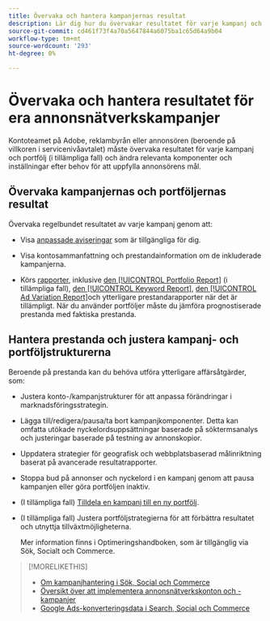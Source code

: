 ```yaml
---
title: Övervaka och hantera kampanjernas resultat
description: Lär dig hur du övervakar resultatet för varje kampanj och portfolio och gör ändringar för att uppnå dina mål.
source-git-commit: cd461f73f4a70a5647844a6075ba1c65d64a9b04
workflow-type: tm+mt
source-wordcount: '293'
ht-degree: 0%

---
```


# Övervaka och hantera resultatet för era annonsnätverkskampanjer

Kontoteamet på Adobe, reklambyrån eller annonsören (beroende på villkoren i servicenivåavtalet) måste övervaka resultatet för varje kampanj och portfölj (i tillämpliga fall) och ändra relevanta komponenter och inställningar efter behov för att uppfylla annonsörens mål.

## Övervaka kampanjernas och portföljernas resultat

Övervaka regelbundet resultatet av varje kampanj genom att:

* Visa [anpassade aviseringar](/help/search-social-commerce/alerts/alert-view.md) som är tillgängliga för dig.

* Visa kontosammanfattning och prestandainformation om de inkluderade kampanjerna.

* Körs [rapporter](/help/search-social-commerce/reports/report-about.md), inklusive [den [!UICONTROL Portfolio Report]](/help/search-social-commerce/reports/management/basic-advanced/portfolio-report.md) (i tillämpliga fall), [den [!UICONTROL Keyword Report]](/help/search-social-commerce/reports/management/basic-advanced/keyword-report.md), [den [!UICONTROL Ad Variation Report]](/help/search-social-commerce/reports/management/basic-advanced/ad-variation-report.md)och ytterligare prestandarapporter när det är tillämpligt. När du använder portföljer måste du jämföra prognostiserade prestanda med faktiska prestanda.

## Hantera prestanda och justera kampanj- och portföljstrukturerna

Beroende på prestanda kan du behöva utföra ytterligare affärsåtgärder, som:

* Justera konto-/kampanjstrukturer för att anpassa förändringar i marknadsföringsstrategin.

* Lägga till/redigera/pausa/ta bort kampanjkomponenter. Detta kan omfatta utökade nyckelordsuppsättningar baserade på söktermsanalys och justeringar baserade på testning av annonskopior.

* Uppdatera strategier för geografisk och webbplatsbaserad målinriktning baserat på avancerade resultatrapporter.

* Stoppa bud på annonser och nyckelord i en kampanj genom att pausa kampanjen eller göra portföljen inaktiv.

* (I tillämpliga fall) [Tilldela en kampanj till en ny portfölj](/help/search-social-commerce/campaign-management/campaign-assign-to-portfolio.md).

* (I tillämpliga fall) Justera portföljstrategierna för att förbättra resultatet och utnyttja tillväxtmöjligheterna.

   Mer information finns i Optimeringshandboken, som är tillgänglig via Sök, Socialt och Commerce.<!-- verify convention for referencing Optimization Guide here -->

>[!MORELIKETHIS]
>
>* [Om kampanjhantering i Sök, Social och Commerce](campaign-management-about.md)
>* [Översikt över att implementera annonsnätverkskonton och -kampanjer](campaign-implemention-overview.md)
>* [Google Ads-konverteringsdata i Search, Social och Commerce](google-conversion-data.md)

